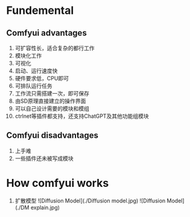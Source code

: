 # Fundemental 
## Comfyui advantages
1. 可扩容性长，适合复杂的都行工作
2. 模块化工作
3. 可视化
4. 启动、运行速度快
5. 硬件要求低，CPU即可
6. 可排队运行任务
7. 工作流只需搭建一次，即可保存
8. 由SD原理直接建立的操作界面
9. 可以自己设计需要的模块和模组
10. ctrlnet等插件都支持，还支持ChatGPT及其他功能组模块
## Comfyui disadvantages
1. 上手难
2. 一些插件还未被写成模块

# How comfyui works
1. 扩散模型
![Diffusion Model](./Diffusion model.jpg)
![Diffusion Model](./DM explain.jpg)

